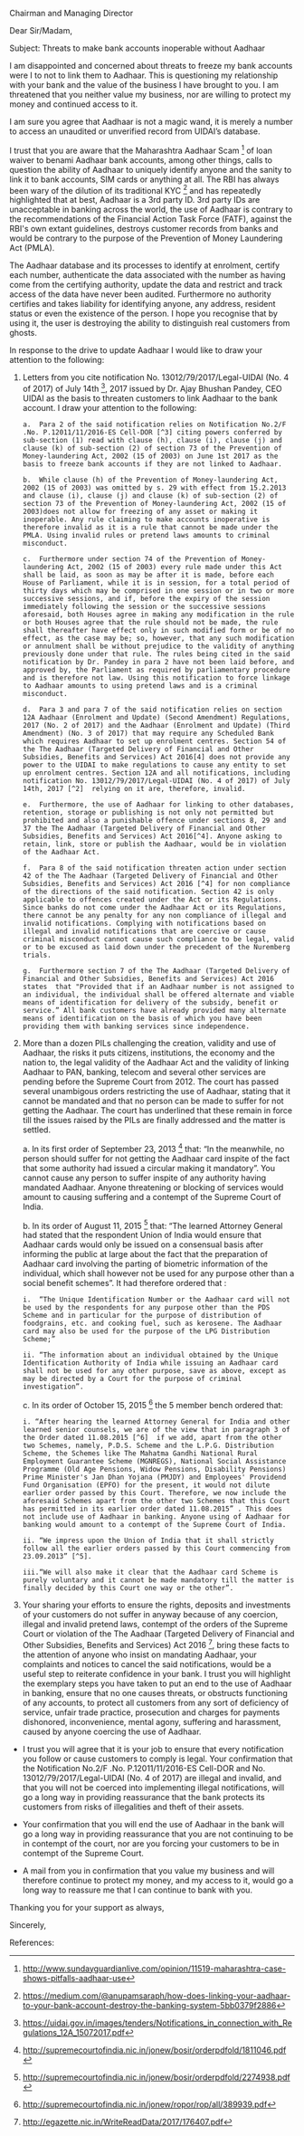 Chairman and Managing Director

Dear Sir/Madam,

Subject: Threats to make bank accounts inoperable without Aadhaar 

I am disappointed and concerned about threats to freeze my bank accounts were I to not to link them to Aadhaar. This is questioning my relationship with your bank and the value of the business I have brought to you. I am threatened that you neither value my business, nor are willing to protect my money and continued access to it.

I am sure you agree that Aadhaar is not a magic wand, it is merely a number to access an unaudited or unverified record from UIDAI’s database.

I trust that you are aware that the Maharashtra Aadhaar Scam [^0] of loan waiver to benami Aadhaar bank accounts, among other things, calls to question the ability of Aadhaar to uniquely identify anyone and the sanity to link it to bank accounts, SIM cards or anything at all. The RBI has always been wary of the dilution of its traditional KYC [^1] and has repeatedly highlighted that at best, Aadhaar is a 3rd party ID. 3rd party IDs are unacceptable in banking across the world, the use of Aadhaar is contrary to the recommendations of the Financial Action Task Force (FATF), against the RBI's own extant guidelines, destroys customer records from banks and would be contrary to the purpose of the Prevention of Money Laundering Act (PMLA).

The Aadhaar database and its processes to identify at enrolment, certify each number, authenticate the data associated with the number as having come from the certifying authority, update the data and restrict and track access of the data have never been audited. Furthermore no authority certifies and takes liability for identifying anyone, any address, resident status or even the existence of the person. I hope you recognise that by using it, the user is destroying the ability to distinguish real customers from ghosts.

In response to the drive to update Aadhaar I would like to draw your attention to the following:

1.  Letters from you cite notification No. 13012/79/2017/Legal-UIDAI (No. 4 of 2017) of July 14th [^2], 2017 issued by Dr. Ajay Bhushan Pandey, CEO UIDAI as the basis to threaten customers to link Aadhaar to the bank account. I draw your attention to the following:

        a.  Para 2 of the said notification relies on Notification No.2/F .No. P.12011/11/2016-ES Cell-DOR [^3] citing powers conferred by sub-section (1) read with clause (h), clause (i), clause (j) and clause (k) of sub-section (2) of section 73 of the Prevention of Money-laundering Act, 2002 (15 of 2003) on June 1st 2017 as the basis to freeze bank accounts if they are not linked to Aadhaar.

        b.  While clause (h) of the Prevention of Money-laundering Act, 2002 (15 of 2003) was omitted by s. 29 with effect from 15.2.2013 and clause (i), clause (j) and clause (k) of sub-section (2) of section 73 of the Prevention of Money-laundering Act, 2002 (15 of 2003)does not allow for freezing of any asset or making it inoperable. Any rule claiming to make accounts inoperative is therefore invalid as it is a rule that cannot be made under the PMLA. Using invalid rules or pretend laws amounts to criminal misconduct.

        c.  Furthermore under section 74 of the Prevention of Money-laundering Act, 2002 (15 of 2003) every rule made under this Act shall be laid, as soon as may be after it is made, before each House of Parliament, while it is in session, for a total period of thirty days which may be comprised in one session or in two or more successive sessions, and if, before the expiry of the session immediately following the session or the successive sessions aforesaid, both Houses agree in making any modification in the rule or both Houses agree that the rule should not be made, the rule shall thereafter have effect only in such modified form or be of no effect, as the case may be; so, however, that any such modification or annulment shall be without prejudice to the validity of anything previously done under that rule. The rules being cited in the said notification by Dr. Pandey in para 2 have not been laid before, and approved by, the Parliament as required by parliamentary procedure and is therefore not law. Using this notification to force linkage to Aadhaar amounts to using pretend laws and is a criminal misconduct.

        d.  Para 3 and para 7 of the said notification relies on section 12A Aadhaar (Enrolment and Update) (Second Amendment) Regulations, 2017 (No. 2 of 2017) and the Aadhaar (Enrolment and Update) (Third Amendment) (No. 3 of 2017) that may require any Scheduled Bank which requires Aadhaar to set up enrolment centres. Section 54 of the The Aadhaar (Targeted Delivery of Financial and Other Subsidies, Benefits and Services) Act 2016[4] does not provide any power to the UIDAI to make regulations to cause any entity to set up enrolment centres. Section 12A and all notifications, including notification No. 13012/79/2017/Legal-UIDAI (No. 4 of 2017) of July 14th, 2017 [^2]  relying on it are, therefore, invalid.

        e.  Furthermore, the use of Aadhaar for linking to other databases, retention, storage or publishing is not only not permitted but prohibited and also a punishable offence under sections 8, 29 and 37 the The Aadhaar (Targeted Delivery of Financial and Other Subsidies, Benefits and Services) Act 2016[^4]. Anyone asking to retain, link, store or publish the Aadhaar, would be in violation of the Aadhaar Act.

        f.  Para 8 of the said notification threaten action under section 42 of the The Aadhaar (Targeted Delivery of Financial and Other Subsidies, Benefits and Services) Act 2016 [^4] for non compliance of the directions of the said notification. Section 42 is only applicable to offences created under the Act or its Regulations. Since banks do not come under the Aadhaar Act or its Regulations, there cannot be any penalty for any non compliance of illegal and invalid notifications. Complying with notifications based on illegal and invalid notifications that are coercive or cause criminal misconduct cannot cause such compliance to be legal, valid or to be excused as laid down under the precedent of the Nuremberg trials.

        g.  Furthermore section 7 of the The Aadhaar (Targeted Delivery of Financial and Other Subsidies, Benefits and Services) Act 2016  states  that "Provided that if an Aadhaar number is not assigned to an individual, the individual shall be offered alternate and viable means of identification for delivery of the subsidy, benefit or service.” All bank customers have already provided many alternate means of identification on the basis of which you have been providing them with banking services since independence.

2.  More than a dozen PILs challenging the creation, validity and use of Aadhaar, the risks it puts citizens, institutions, the economy and the nation to, the legal validity of the Aadhaar Act and the validity of linking Aadhaar to PAN, banking, telecom and several other services are pending before the Supreme Court from 2012. The court has passed several unambigous orders restricting the use of Aadhaar, stating that it cannot be mandated and that no person can be made to suffer for not getting the Aadhaar. The court has underlined that these remain in force till the issues raised by the PILs are finally addressed and the matter is settled.

    a. In its first order of September 23, 2013 [^5] that: “In the meanwhile, no person should suffer for  not  getting the Aadhaar card inspite of the fact that some authority had  issued a circular making it mandatory”. You cannot cause any person to suffer inspite of any authority having mandated Aadhaar. Anyone threatening or blocking of services would amount to causing suffering and a contempt of the Supreme Court of India.

    b. In its order of August 11, 2015 [^6] that: “The learned Attorney General had stated that the respondent Union of India would ensure that Aadhaar cards would only be issued on a consensual basis after informing the public at large about the fact that the preparation of Aadhaar card involving the parting of biometric information of the individual, which shall however not be used for any purpose other than a social benefit schemes”. It had therefore ordered that :

        i.  “The Unique Identification Number or the Aadhaar card will not be used by the respondents for any purpose other than the PDS Scheme and in particular for the purpose of distribution of foodgrains, etc. and cooking fuel, such as kerosene. The Aadhaar card may also be used for the purpose of the LPG Distribution Scheme;”

        ii. “The information about an individual obtained by the Unique Identification Authority of India while issuing an Aadhaar card shall not be used for any other purpose, save as above, except as may be directed by a Court for the purpose of criminal investigation”.

    c.  In its order of October 15, 2015 [^7] the 5 member bench ordered that:

        i. “After hearing the learned Attorney General for India and other learned senior counsels, we are of the view that in paragraph 3 of the Order dated 11.08.2015 [^6]  if we add, apart from the other two Schemes, namely, P.D.S. Scheme and the L.P.G. Distribution Scheme, the Schemes like The Mahatma Gandhi National Rural Employment Guarantee Scheme (MGNREGS), National Social Assistance Programme (Old Age Pensions, Widow Pensions, Disability Pensions) Prime Minister's Jan Dhan Yojana (PMJDY) and Employees' Providend Fund Organisation (EPFO) for the present, it would not dilute earlier order passed by this Court. Therefore, we now include the aforesaid Schemes apart from the other two Schemes that this Court has permitted in its earlier order dated 11.08.2015” . This does not include use of Aadhaar in banking. Anyone using of Aadhaar for banking would amount to a contempt of the Supreme Court of India.

        ii. “We impress upon the Union of India that it shall strictly follow all the earlier orders passed by this Court commencing from 23.09.2013” [^5].

        iii.“We will also make it clear that the Aadhaar card Scheme is purely voluntary and it cannot be made mandatory till the matter is finally decided by this Court one way or the other”.

3.  Your sharing your efforts to ensure the rights, deposits and investments of your customers do not suffer in anyway because of any coercion, illegal and invalid pretend laws, contempt of the orders of the Supreme Court or violation of the The Aadhaar (Targeted Delivery of Financial and Other Subsidies, Benefits and Services) Act 2016 [^3], bring these facts to the attention of anyone who insist on mandating Aadhaar, your complaints and notices to cancel the said notifications, would be a useful step to reiterate confidence in your bank.  I trust you will highlight the exemplary steps you have taken to put an end to the use of Aadhaar in banking, ensure that no one causes threats, or obstructs functioning of any accounts, to protect all customers from any sort of deficiency of service, unfair trade practice, prosecution and charges for payments dishonored, inconvenience, mental agony, suffering and harassment, caused by anyone coercing the use of Aadhaar.


*   I trust you will agree that it is your job to ensure that every notification you follow or cause customers to comply is legal. Your confirmation that the Notification No.2/F .No. P.12011/11/2016-ES Cell-DOR and No. 13012/79/2017/Legal-UIDAI (No. 4 of 2017) are illegal and invalid, and that you will not be coerced into implementing illegal notifications, will go a long way in providing reassurance that the bank protects its customers from risks of illegalities and theft of their assets.

*   Your confirmation that you will end the use of Aadhaar in the bank will go a long way in providing reassurance that you are not continuing to be in contempt of the court, nor are you forcing your customers to be in contempt of the Supreme Court.

*   A mail from you in confirmation that you value my business and will therefore continue to protect my money, and my access to it, would go a long way to reassure me that I can continue to bank with you.

Thanking you for your support as always,

Sincerely,

References:

[^0]: http://www.sundayguardianlive.com/opinion/11519-maharashtra-case-shows-pitfalls-aadhaar-use
[^1]: https://medium.com/@anupamsaraph/how-does-linking-your-aadhaar-to-your-bank-account-destroy-the-banking-system-5bb0379f2886
[^2]: https://uidai.gov.in/images/tenders/Notifications_in_connection_with_Regulations_12A_15072017.pdf
[^3]: http://egazette.nic.in/WriteReadData/2017/176407.pdf
[^4]: https://uidai.gov.in/legal-framework/acts.html
[^5]: http://supremecourtofindia.nic.in/jonew/bosir/orderpdfold/1811046.pdf
[^6]: http://supremecourtofindia.nic.in/jonew/bosir/orderpdfold/2274938.pdf
[^7]: http://supremecourtofindia.nic.in/jonew/ropor/rop/all/389939.pdf
